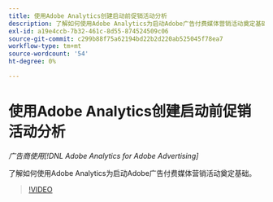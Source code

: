 ```yaml
---
title: 使用Adobe Analytics创建启动前促销活动分析
description: 了解如何使用Adobe Analytics为启动Adobe广告付费媒体营销活动奠定基础。
exl-id: a19e4ccb-7b32-461c-8d55-874524509c06
source-git-commit: c299b88f75a62194bd22b2d220ab525045f78ea7
workflow-type: tm+mt
source-wordcount: '54'
ht-degree: 0%

---
```


# 使用Adobe Analytics创建启动前促销活动分析

*广告商使用[!DNL Adobe Analytics for Adobe Advertising]*

了解如何使用Adobe Analytics为启动Adobe广告付费媒体营销活动奠定基础。

>[!VIDEO](https://video.tv.adobe.com/v/33501)
